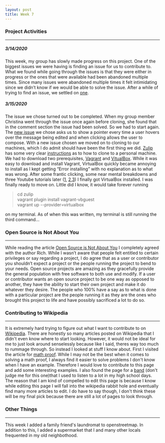 ```yaml
---
layout: post
title: Week 7
---
```


### Project Activities 
---
##### 3/14/2020

This week, my group has slowly made progress on this project. One of the biggest issues we were having is finding an issue for 
us to contribute to. What we found while going through the issues is that they were either in progress or the ones that were 
available had been abandoned multiple times. Since many issues were abandoned multiple times it felt intimidating since we 
didn’t know if we would be able to solve the issue. After a while of trying to find an issue, we settled on 
[one](https://github.com/zulip/zulip/issues/12249). 

##### 3/15/2020
The issue we chose turned out to be completed. When my group member Christina went through the issue once again before 
cloning, she found that in the comment section the issue had been solved. So we had to start again. The 
[new issue](https://github.com/zulip/zulip/issues/3938) we chose asks us to show a pointer every time a user hovers over 
the message being edited and when clicking allows the user to compose. With a new issue chosen we moved on to cloning to our 
machines, which I do admit should have been the first thing we did. [Zulip](https://github.com/zulip/zulip) has some very 
clear [instructions](https://zulip.readthedocs.io/en/latest/development/setup-vagrant.html#macos) as to how to clone to a 
personal machine. We had to download two prerequisites, [Vagrant](https://www.vagrantup.com/downloads.html) and 
[VitualBox](https://www.virtualbox.org/wiki/Downloads). While it was easy to download and install Vagrant, VirtualBox quickly 
became annoying to install as I kept getting “Error installing” with no explanation as to what was wrong. After some frantic 
clicking, some near mental breakdowns and three Youtube tutorials later ([1](https://www.youtube.com/watch?v=lEvM-No4eQo),
[2](https://www.youtube.com/watch?v=rNV5JmxtKP4),[3](https://www.youtube.com/watch?v=oQwdu7DQiHU)) I finally got VirtualBox 
installed. I was finally ready to move on. Little did I know, it would take forever running 
> cd zulip  
  vagrant plugin install vagrant-vbguest  
  vagrant up --provider=virtualbox 
  
on my terminal. As of when this was written, my terminal is still running the third command…

### Open Source is Not About You 
---
While reading the article [Open Source is Not About You](https://gist.github.com/richhickey/1563cddea1002958f96e7ba9519972d9) 
I completely agreed with the author Rich. While I wasn’t aware that people felt entitled to certain privileges or say 
regarding a project, I do agree that as a user or contributor you shouldn’t expect a project or the people running the project 
to bend to your needs. Open source projects are amazing as they gracefully provide the general population with free software 
to both use and modify. If a user or contributor wants an open source project to be one way as opposed to 
another, they have the ability to start their own project and make it do whatever they desire. The people who 100% have a say 
as to what is done with a particular project are the people running it as they are the ones who brought this project to life 
and have possibly sacrificed a lot to do so. 

### Contributing to Wikipedia
---
It is extremely hard trying to figure out what I want to contribute to on [Wikipedia](https://en.wikipedia.org/wiki/Main_Page). There are honestly so many articles posted on Wikipedia that I didn't even know where to start looking. However, it would not be ideal for me to just look around senselessly because like I said, theres way too much to rummage through. So instead I looked at stuff I know about. First I visited the article for [math proof](https://en.wikipedia.org/wiki/Mathematical_proof). While I may not be the best when it comes to solving a math proof, I always find it easier to solve problems I don't know when I have an example. Therefore I would love to contribute to this page and add some interesting examples. I also found the page for a [band](https://en.wikipedia.org/wiki/Black_Veil_Brides) (don't judge me for this one)that I used to listen to a lot in my high school days. The reason that I am kind of compelled to edit this page is because I know while editing this page I will fall into the wikipedia rabbit hole and eventually find many more articles to edit. I do have to say though, I don't think these will be my final pick because there are still a lot of pages to look through. 

### Other Things
--- 
This week I added a family friend's laundromat to openstreetmap. In addition to this, I added a supermarket that I and many 
other locals frequented in my old neighbothood. 
